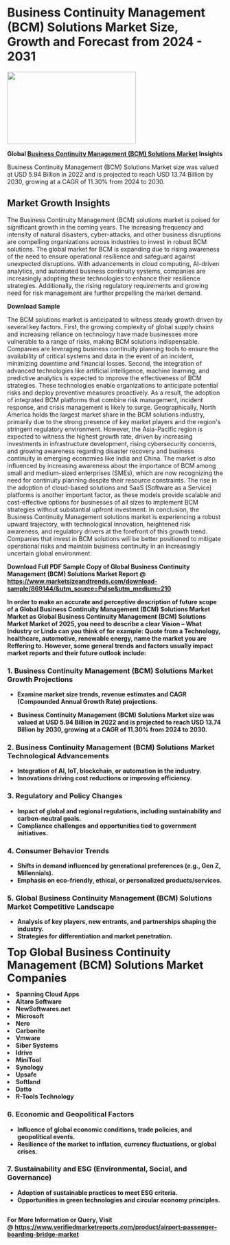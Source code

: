 <H1>Business Continuity Management (BCM) Solutions Market Size, Growth and Forecast from 2024 - 2031</H1><img class="aligncenter size-medium wp-image-584254" src="https://thirdeyenews.in/wp-content/uploads/2024/09/Global-Market-Research-300x168.jpeg" alt="" width="300" height="168" /><p><strong>Global&nbsp;<a href="https://www.marketsizeandtrends.com/download-sample/869144/&amp;utm_source=Pulse&amp;utm_medium=210">Business Continuity Management (BCM) Solutions Market</a> Insights</strong></p><p>Business Continuity Management (BCM) Solutions Market size was valued at USD 5.94 Billion in 2022 and is projected to reach USD 13.74 Billion by 2030, growing at a CAGR of 11.30% from 2024 to 2030.</p><p><h2>Market Growth Insights</h2> <p>The Business Continuity Management (BCM) solutions market is poised for significant growth in the coming years. The increasing frequency and intensity of natural disasters, cyber-attacks, and other business disruptions are compelling organizations across industries to invest in robust BCM solutions. The global market for BCM is expanding due to rising awareness of the need to ensure operational resilience and safeguard against unexpected disruptions. With advancements in cloud computing, AI-driven analytics, and automated business continuity systems, companies are increasingly adopting these technologies to enhance their resilience strategies. Additionally, the rising regulatory requirements and growing need for risk management are further propelling the market demand.</p> <p><strong>Download Sample</strong></p> <p>The BCM solutions market is anticipated to witness steady growth driven by several key factors. First, the growing complexity of global supply chains and increasing reliance on technology have made businesses more vulnerable to a range of risks, making BCM solutions indispensable. Companies are leveraging business continuity planning tools to ensure the availability of critical systems and data in the event of an incident, minimizing downtime and financial losses. Second, the integration of advanced technologies like artificial intelligence, machine learning, and predictive analytics is expected to improve the effectiveness of BCM strategies. These technologies enable organizations to anticipate potential risks and deploy preventive measures proactively. As a result, the adoption of integrated BCM platforms that combine risk management, incident response, and crisis management is likely to surge. Geographically, North America holds the largest market share in the BCM solutions industry, primarily due to the strong presence of key market players and the region's stringent regulatory environment. However, the Asia-Pacific region is expected to witness the highest growth rate, driven by increasing investments in infrastructure development, rising cybersecurity concerns, and growing awareness regarding disaster recovery and business continuity in emerging economies like India and China. The market is also influenced by increasing awareness about the importance of BCM among small and medium-sized enterprises (SMEs), which are now recognizing the need for continuity planning despite their resource constraints. The rise in the adoption of cloud-based solutions and SaaS (Software as a Service) platforms is another important factor, as these models provide scalable and cost-effective options for businesses of all sizes to implement BCM strategies without substantial upfront investment. In conclusion, the Business Continuity Management solutions market is experiencing a robust upward trajectory, with technological innovation, heightened risk awareness, and regulatory drivers at the forefront of this growth trend. Companies that invest in BCM solutions will be better positioned to mitigate operational risks and maintain business continuity in an increasingly uncertain global environment.</p> <p><strong></p><p><span class=""><strong>Download Full PDF Sample Copy of Global Business Continuity Management (BCM) Solutions Market Report</strong> @ <a href="https://www.marketsizeandtrends.com/download-sample/869144/&amp;utm_source=Pulse&amp;utm_medium=210" target="_blank">https://www.marketsizeandtrends.com/download-sample/869144/&amp;utm_source=Pulse&amp;utm_medium=210</a></span></p><p>In order to make an accurate and perceptive description of future scope of a Global&nbsp;Business Continuity Management (BCM) Solutions Market Market as Global&nbsp;Business Continuity Management (BCM) Solutions Market Market of 2025, you need to describe a clear Vision &ndash; What Industry or Linda can you think of for example: Quote from a Technology, healthcare, automotive, renewable energy, name the market you are Reffering to. However, some general trends and factors usually impact market reports and their future outlook include:</p><h3>1.&nbsp;<strong>Business Continuity Management (BCM) Solutions Market Growth Projections</strong></h3><ul><li>Examine market size trends, revenue estimates and CAGR (Compounded Annual Growth Rate) projections.</li><li><p>Business Continuity Management (BCM) Solutions Market size was valued at USD 5.94 Billion in 2022 and is projected to reach USD 13.74 Billion by 2030, growing at a CAGR of 11.30% from 2024 to 2030.</p></li></ul><h3>2.&nbsp;<strong>Business Continuity Management (BCM) Solutions Market Technological Advancements</strong></h3><ul><li>Integration of AI, IoT, blockchain, or automation in the industry.</li><li>Innovations driving cost reductions or improving efficiency.</li></ul><h3>3.&nbsp;<strong>Regulatory and Policy Changes</strong></h3><ul><li>Impact of global and regional regulations, including sustainability and carbon-neutral goals.</li><li>Compliance challenges and opportunities tied to government initiatives.</li></ul><h3>4.&nbsp;<strong>Consumer Behavior Trends</strong></h3><ul><li>Shifts in demand influenced by generational preferences (e.g., Gen Z, Millennials).</li><li>Emphasis on eco-friendly, ethical, or personalized products/services.</li></ul><h3>5.&nbsp;<strong>Global Business Continuity Management (BCM) Solutions Market Competitive Landscape</strong></h3><ul><li>Analysis of key players, new entrants, and partnerships shaping the industry.</li><li>Strategies for differentiation and market penetration.</li></ul><p data-pm-slice="1 1 []"><span style="color: inherit; font-family: inherit; font-size: 25px;">Top Global Business Continuity Management (BCM) Solutions Market Companies</span></p><div class="" data-test-id=""><p><li>Spanning Cloud Apps</li><li> Altaro Software</li><li> NewSoftwares.net</li><li> Microsoft</li><li> Nero</li><li> Carbonite</li><li> Vmware</li><li> Siber Systems</li><li> Idrive</li><li> MiniTool</li><li> Synology</li><li> Upsafe</li><li> Softland</li><li> Datto</li><li> R-Tools Technology</li></p></div><h3>6.&nbsp;<strong>Economic and Geopolitical Factors</strong></h3><ul><li>Influence of global economic conditions, trade policies, and geopolitical events.</li><li>Resilience of the market to inflation, currency fluctuations, or global crises.</li></ul><h3>7.&nbsp;<strong>Sustainability and ESG (Environmental, Social, and Governance)</strong></h3><ul><li>Adoption of sustainable practices to meet ESG criteria.</li><li>Opportunities in green technologies and circular economy principles.</li></ul><h2><strong style="font-size: 14px;">For More Information or Query, Visit @&nbsp;</strong><a style="background-color: #ffffff; font-size: 14px;" href="https://www.marketsizeandtrends.com/report/business-continuity-management-bcm-solutions-market/" target="_blank">https://www.verifiedmarketreports.com/product/airport-passenger-boarding-bridge-market</a></h2>
